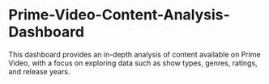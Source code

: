 # Prime-Video-Content-Analysis-Dashboard
This dashboard provides an in-depth analysis of content available on Prime Video, with a focus on exploring data such as show types, genres, ratings, and release years.

